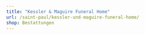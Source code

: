 ```yaml
---
title: "Kessler & Maguire Funeral Home"
url: /saint-paul/kessler-und-maguire-funeral-home/
shop: Bestattungen
---
```

